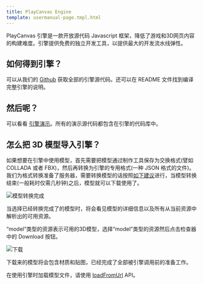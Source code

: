 ```yaml
---
title: PlayCanvas Engine
template: usermanual-page.tmpl.html
---
```


PlayCanvas 引擎是一款开放源代码 Javascript 框架，降低了游戏和3D网页内容的构建难度。引擎提供免费的独立开发工具，以提供最大的开发流水线弹性。

## 如何得到引擎？

可以从我们的 [Github][1] 获取全部的引擎源代码。还可以在 README 文件找到编译完整引擎的说明。

## 然后呢？

可以看看 [引擎演示][2]。所有的演示源代码都包含在引擎的代码库中。

## 怎么把 3D 模型导入引擎？

如果想要在引擎中使用模型，首先需要把模型通过制作工具保存为交换格式(譬如 COLLADA 或者 FBX)，然后再转换为引擎的专用格式(一种 JSON 格式的文件)。我们为格式转换准备了服务器，需要转换模型的话按照[如下建议][3]进行，当模型转换结束(一般耗时仅需几秒钟)之后，模型就可以下载使用了。

![模型转换完成][6]

当选择已经转换完成了的模型时，将会看见模型的详细信息以及所有从当前资源中解析出的可用资源。

“model”类型的资源表示可用的3D模型，选择“model”类型的资源然后点击检查器中的 Download 按钮。

![下载][7]

下载来的模型将会包含材质和贴图，已经完成了全部被引擎调用前的准备工作。

在使用引擎时加载模型文件，请使用  [loadFromUrl][5] API。

[1]: https://github.com/playcanvas/engine
[2]: http://playcanvas.github.io
[3]: /user-manual/assets/importing/
[4]: /user-manual/glossary/#target_asset
[5]: /engine/api/stable/symbols/pc.AssetRegistry.html#loadFromUrl
[6]: /images/user-manual/editor/assets-completed.png
[7]: /images/user-manual/editor/download-model.jpg

